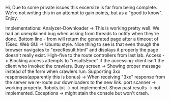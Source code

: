 Hi, 
Due to some private issues this excersize is far from being complete.
We're not writing this in an attempt to gain points, but as a "good to know". Enjoy.

Implementations:
Analyzer-Downloader -> This is working pretty well. We had an unexplained bug when asking from threads
to notify when they're done. Bottom line - from will return the generated page after a timeout of 15sec.
Web GUI -> Ubuntu style. Nice thing to see is that even though the browser navigates to "execResult.html" 
and displays it properly the page doesn't really exist. High-five to the route controllers from last lab.
Access -> Blocking access attempts to "resultsExec" if the accessing-client isn't the client who invoked the crawlers.
Busy screen -> Showing proper message instead of the form when crawlers run.
Supporting 3xx responses(apparently this is bonus) -> When receiving "3xx" response from the server we re-route our downloaders to the 
new link.
port scanner -> working properly.
Robots.txt -> not implemented.
Show past results -> not implemented.
Exceptions -> might stain the console but won't crash.